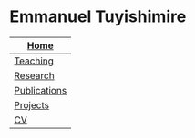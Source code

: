 # Emmanuel Tuyishimire

|[Home](https://etuyishimire.github.io/Home/)|
| --- |
|[Teaching](https://etuyishimire.github.io/Teaching/)|
|[Research](https://etuyishimire.github.io/Research/)|
|[Publications](https://etuyishimire.github.io/publications/)|
|[Projects](https://etuyishimire.github.io/Projects/)|
|[CV](https://etuyishimire.github.io/CV/)|


